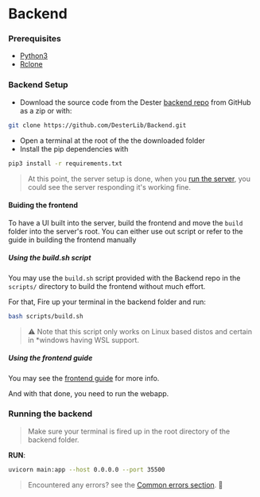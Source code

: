# Backend

### Prerequisites

-   [Python3](https://python.org/downloads/)
-   [Rclone](https://rclone.org/downloads/)

### Backend Setup

- Download the source code from the Dester [backend repo](https://github.com/DesterLib/Backend) from GitHub as a zip or with:
```sh
git clone https://github.com/DesterLib/Backend.git
```
- Open a terminal at the root of the the downloaded folder
- Install the pip dependencies with 
```sh
pip3 install -r requirements.txt
```
> At this point, the server setup is done, when you [run the server](#running-the-backend), you could see the server responding it's working fine.

#### Buiding the frontend
To have a UI built into the server, build the frontend and move the `build` folder into the server's root. 
You can either use out script or refer to the guide in building the frontend manually

##### Using the build.sh script

You may use the `build.sh` script provided with the Backend repo in the `scripts/` directory to build the frontend without much effort.

For that, Fire up your terminal in the backend folder and run:

```sh
bash scripts/build.sh
```

> ⚠️ Note that this script only works on Linux based distos and certain in *windows having WSL support.

##### Using the frontend guide
You may see the [frontend guide](/docs/building/frontend#build-guide) for more info.

And with that done, you need to run the webapp.

### Running the backend

> Make sure your terminal is fired up in the root directory of the backend folder.

**RUN**:
```sh
uvicorn main:app --host 0.0.0.0 --port 35500
```

>Encountered any errors? see the [Common errors section](/docs/getting-started/local-deployement.md#common-errors). 🙌